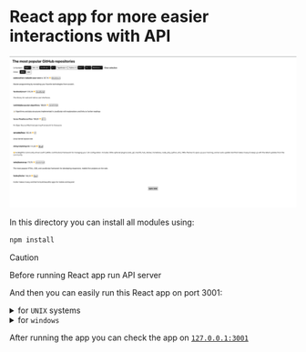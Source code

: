 # React app for more easier interactions with API
![](../react-app-preview.png)

In this directory you can install all modules using:
```sh
npm install
```

> [!CAUTION]
> Before running React app run API server

And then you can easily run this React app on port 3001:

<details>
  <summary>for <code>UNIX</code> systems</summary>

```sh
npm run start:unix
```

</details>
<details>
  <summary>for <code>windows</code></summary>

```sh
npm run start:windows
```

</details>

After running the app you can check the app on [`127.0.0.1:3001`](http://127.0.0.1:3001)
